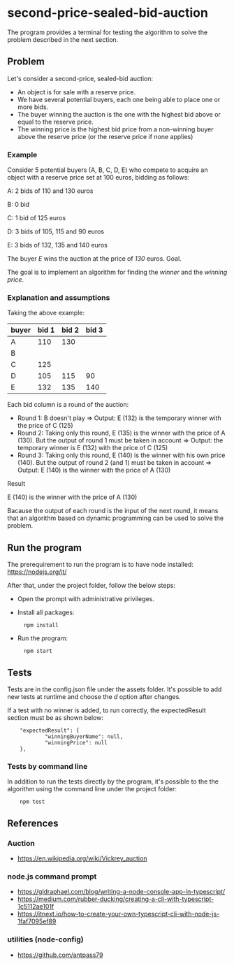 # second-price-sealed-bid-auction

The program provides a terminal for testing the algorithm to solve the problem described in the next section.

## Problem

Let's consider a second-price, sealed-bid auction:

- An object is for sale with a reserve price.
- We have several potential buyers, each one being able to place one or more bids.
- The buyer winning the auction is the one with the highest bid above or equal to the reserve price.
- The winning price is the highest bid price from a non-winning buyer above the reserve price (or the reserve price if none applies)

### Example

Consider 5 potential buyers (A, B, C, D, E) who compete to acquire an object with a reserve price set at 100 euros, bidding as follows:

A: 2 bids of 110 and 130 euros

B: 0 bid

C: 1 bid of 125 euros

D: 3 bids of 105, 115 and 90 euros

E: 3 bids of 132, 135 and 140 euros

The buyer *E* wins the auction at the price of *130* euros.
Goal.

The goal is to implement an algorithm for finding the *winner* and the *winning price*.

### Explanation and assumptions

Taking the above example:

| buyer | bid 1 | bid 2 | bid 3 |
|-------|-------|-------|-------|
|   A   |  110  |  130  |       |
|   B   |       |       |       |
|   C   |  125  |       |       |
|   D   |  105  |  115  |   90  |
|   E   |  132  |  135  |  140  |

Each bid column is a round of the auction:

- Round 1: B doesn't play => Output: E (132) is the temporary winner with the price of C (125)
- Round 2: Taking only this round, E (135) is the winner with the price of A (130). But the output of round 1 must be taken in account => Output: the temporary winner is E (132) with the price of C (125)
- Round 3: Taking only this round, E (140) is the winner with his own price (140). But the output of round 2 (and 1) must be taken in account => Output: E (140) is the winner with the price of A (130)

Result

E (140) is the winner with the price of A (130)

Bacause the output of each round is the input of the next round, it means that an algorithm based on dynamic programming can be used to solve the problem.

## Run the program

The prerequirement to run the program is to have node installed: <https://nodejs.org/it/>

After that, under the project folder, follow the below steps:

- Open the prompt with administrative privileges.
- Install all packages:

        npm install

- Run the program:

        npm start

## Tests

Tests are in the config.json file under the assets folder. It's possible to add new tests at runtime and choose the *d* option after changes.

If a test with no winner is added, to run correctly, the expectedResult section must be as shown below:

        "expectedResult": {
                "winningBuyerName": null,
                "winningPrice": null
        },

### Tests by command line

In addition to run the tests directly by the program, it's possible to the the algorithm using the command line under the project folder:

        npm test

## References

### Auction

- <https://en.wikipedia.org/wiki/Vickrey_auction>

### node.js command prompt

- <https://gldraphael.com/blog/writing-a-node-console-app-in-typescript/>
- <https://medium.com/rubber-ducking/creating-a-cli-with-typescript-1c5112ae101f>
- <https://itnext.io/how-to-create-your-own-typescript-cli-with-node-js-1faf7095ef89>

### utilities (node-config)

- <https://github.com/antpass79>
